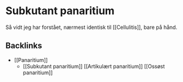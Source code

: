 # Subkutant panaritium
Så vidt jeg har forstået, nærmest identisk til [[Cellulitis]], bare på hånd.


## Backlinks
* [[Panaritium]]
	* [[Subkutant panaritium]]
[[Artikulært panaritium]]
[[Ossøst panaritium]]

<!-- #anki/tag/med/Orto #anki/deck/Medicine -->

<!-- {BearID:53C20695-8A8E-4A68-A363-0F1547F090C9-54388-00007E88648A998D} -->
